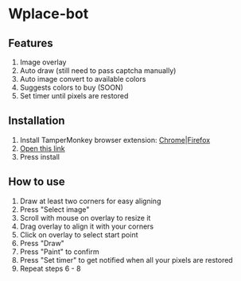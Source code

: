 # Wplace-bot

## Features

1. Image overlay
2. Auto draw (still need to pass captcha manually)
3. Auto image convert to available colors
4. Suggests colors to buy (SOON)
5. Set timer until pixels are restored

## Installation

1. Install TamperMonkey browser extension: [Chrome](https://chromewebstore.google.com/detail/tampermonkey/dhdgffkkebhmkfjojejmpbldmpobfkfo?hl=en)|[Firefox](https://addons.mozilla.org/en-US/firefox/addon/tampermonkey/)
2. [Open this link](https://github.com/SoundOfTheSky/wplace-bot/raw/refs/heads/main/dist.user.js)
3. Press install

## How to use

1. Draw at least two corners for easy aligning
2. Press "Select image"
3. Scroll with mouse on overlay to resize it
4. Drag overlay to align it with your corners
5. Click on overlay to select start point
6. Press "Draw"
7. Press "Paint" to confirm
8. Press "Set timer" to get notified when all your pixels are restored
9. Repeat steps 6 - 8
